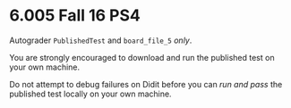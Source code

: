 # 6.005 Fall 16 PS4

Autograder `PublishedTest` and `board_file_5` *only*.

You are strongly encouraged to download and run the published test on your own machine.

Do not attempt to debug failures on Didit before you can *run and pass* the published test locally on your own machine.
